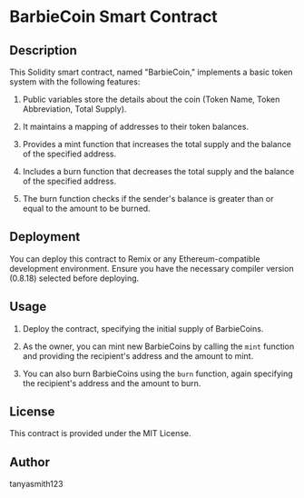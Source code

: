 # BarbieCoin Smart Contract

## Description

This Solidity smart contract, named "BarbieCoin," implements a basic token system with the following features:

1. Public variables store the details about the coin (Token Name, Token Abbreviation, Total Supply).

2. It maintains a mapping of addresses to their token balances.

3. Provides a mint function that increases the total supply and the balance of the specified address.

4. Includes a burn function that decreases the total supply and the balance of the specified address.

5. The burn function checks if the sender's balance is greater than or equal to the amount to be burned.

## Deployment

You can deploy this contract to Remix or any Ethereum-compatible development environment. Ensure you have the necessary compiler version (0.8.18) selected before deploying.

## Usage

1. Deploy the contract, specifying the initial supply of BarbieCoins.

2. As the owner, you can mint new BarbieCoins by calling the `mint` function and providing the recipient's address and the amount to mint.

3. You can also burn BarbieCoins using the `burn` function, again specifying the recipient's address and the amount to burn.

## License

This contract is provided under the MIT License.

## Author

tanyasmith123
